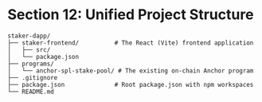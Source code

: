 # Section 12: Unified Project Structure

```plaintext
staker-dapp/
├── staker-frontend/          # The React (Vite) frontend application
│   ├── src/
│   └── package.json
├── programs/
│   └── anchor-spl-stake-pool/ # The existing on-chain Anchor program
├── .gitignore
├── package.json              # Root package.json with npm workspaces
└── README.md
```
